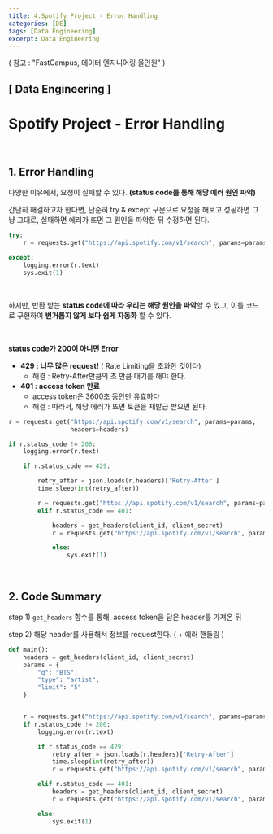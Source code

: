 ```yaml
---
title: 4.Spotify Project - Error Handling
categories: [DE]
tags: [Data Engineering]
excerpt: Data Engineering
---
```


( 참고 : "FastCampus, 데이터 엔지니어링 올인원" )

## [ Data Engineering ]

# Spotify Project - Error Handling

<br>

## 1. Error Handling

다양한 이유에서, 요청이 실패할 수 있다. **(status code를 통해 해당 에러 원인 파악)**

간단히 해결하고자 한다면, 단순히 try & except 구문으로 요청을 해보고 성공하면 그냥 그대로, 실패하면 에러가 뜨면 그 원인을 파악한 뒤 수정하면 된다.

```python
try:
	r = requests.get("https://api.spotify.com/v1/search", params=params, headers=headers)

except:
	logging.error(r.text)
	sys.exit(1)
```

<br>

하지만, 반환 받는 **status code에 따라 우리는 해당 원인을 파악**할 수 있고, 이를 코드로 구현하여 **번거롭지 않게 보다 쉽게 자동화** 할 수 있다.

<br>

**status code가 200이 아니면 Error**

- **429 : 너무 많은 request!** ( Rate Limiting을 초과한 것이다)
  - 해결 : Retry-After만큼의 초 만큼 대기를 해야 한다.
- **401 : access token 만료**
  - access token은 3600초 동안만 유효하다
  - 해결 : 따라서, 해당 에러가 뜨면 토큰을 재발급 받으면 된다.

```python
r = requests.get("https://api.spotify.com/v1/search", params=params, 
                 headers=headers)

if r.status_code != 200:
    logging.error(r.text)

    if r.status_code == 429:

        retry_after = json.loads(r.headers)['Retry-After']
        time.sleep(int(retry_after))

        r = requests.get("https://api.spotify.com/v1/search", params=params, headers=headers)
        elif r.status_code == 401:

            headers = get_headers(client_id, client_secret)
            r = requests.get("https://api.spotify.com/v1/search", params=params, headers=headers)

            else:
                sys.exit(1)
```

<br>

## 2. Code Summary

step 1) `get_headers` 함수를 통해, access token을 담은 header를 가져온 뒤

step 2) 해당 header를 사용해서 정보를 request한다. ( + 에러 핸들링 )

```python
def main():
    headers = get_headers(client_id, client_secret)
    params = {
        "q": "BTS",
        "type": "artist",
        "limit": "5"
    }


    r = requests.get("https://api.spotify.com/v1/search", params=params, headers=headers)
    if r.status_code != 200:
        logging.error(r.text)

        if r.status_code == 429:
            retry_after = json.loads(r.headers)['Retry-After']
            time.sleep(int(retry_after))
            r = requests.get("https://api.spotify.com/v1/search", params=params, headers=headers)

        elif r.status_code == 401:
            headers = get_headers(client_id, client_secret)
            r = requests.get("https://api.spotify.com/v1/search", params=params, headers=headers)

        else:
            sys.exit(1)
```





